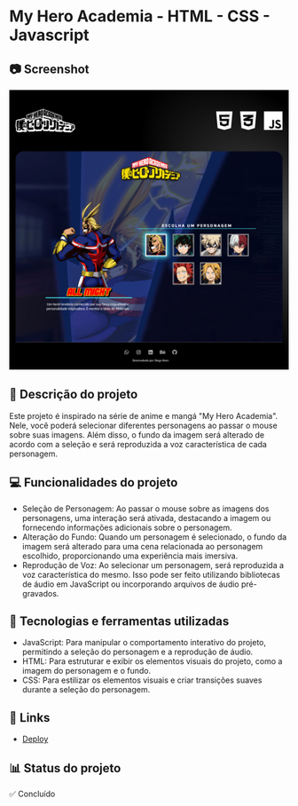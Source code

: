 # My Hero Academia - HTML - CSS - Javascript 

## 📷 Screenshot
[![Screenshot](https://github.com/di-egoalves/MyHeroAcademia/blob/di-egoalves/screenshot.jpg?raw=true "Screenshot")](https://github.com/di-egoalves/MyHeroAcademia/blob/di-egoalves/screenshot.jpg?raw=true "Screenshot")

## 📝 Descrição do projeto
Este projeto é inspirado na série de anime e mangá "My Hero Academia". Nele, você poderá selecionar diferentes personagens ao passar o mouse sobre suas imagens. Além disso, o fundo da imagem será alterado de acordo com a seleção e será reproduzida a voz característica de cada personagem.

## 💻 Funcionalidades do projeto
- Seleção de Personagem: Ao passar o mouse sobre as imagens dos personagens, uma interação será ativada, destacando a imagem ou fornecendo informações adicionais sobre o personagem.
- Alteração do Fundo: Quando um personagem é selecionado, o fundo da imagem será alterado para uma cena relacionada ao personagem escolhido, proporcionando uma experiência mais imersiva.
- Reprodução de Voz: Ao selecionar um personagem, será reproduzida a voz característica do mesmo. Isso pode ser feito utilizando bibliotecas de áudio em JavaScript ou incorporando arquivos de áudio pré-gravados.

## 🚀 Tecnologias e ferramentas utilizadas
- JavaScript: Para manipular o comportamento interativo do projeto, permitindo a seleção do personagem e a reprodução de áudio.
- HTML: Para estruturar e exibir os elementos visuais do projeto, como a imagem do personagem e o fundo.
- CSS: Para estilizar os elementos visuais e criar transições suaves durante a seleção do personagem.

## 📌 Links 
 - [Deploy](myheroaca.netlify.app)

## 📊 Status do projeto
✅ Concluído
